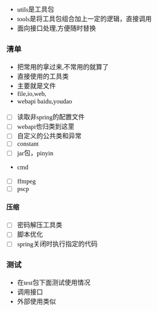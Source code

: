 <span  style="font-family: Simsun,serif; font-size: 17px; ">

- utils是工具包
- tools是将工具包组合加上一定的逻辑，直接调用
- 面向接口处理,方便随时替换

### 清单

- 把常用的拿过来,不常用的就算了
- 直接使用的工具类
- 主要就是文件
- file,io,web,
- webapi baidu,youdao
- [ ] 读取非spring的配置文件
- [ ] webapi也归类到这里
- [ ] 自定义的公共类和异常
- [ ] constant
- [ ] jar包，pinyin
- cmd
- [ ] ffmpeg
- [ ] pscp

#### 压缩

- [ ] 密码解压工具类
- [ ] 脚本优化
- [ ] spring关闭时执行指定的代码

### 测试

- 在test包下面测试使用情况
- 调用接口
- 外部使用类似

</span>
